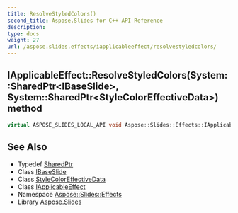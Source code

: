 ```yaml
---
title: ResolveStyledColors()
second_title: Aspose.Slides for C++ API Reference
description: 
type: docs
weight: 27
url: /aspose.slides.effects/iapplicableeffect/resolvestyledcolors/
---
```

## IApplicableEffect::ResolveStyledColors(System::SharedPtr\<IBaseSlide\>, System::SharedPtr\<StyleColorEffectiveData\>) method




```cpp
virtual ASPOSE_SLIDES_LOCAL_API void Aspose::Slides::Effects::IApplicableEffect::ResolveStyledColors(System::SharedPtr<IBaseSlide> slide, System::SharedPtr<StyleColorEffectiveData> styleColor)=0
```

## See Also

* Typedef [SharedPtr](../../../system/sharedptr/)
* Class [IBaseSlide](../../../aspose.slides/ibaseslide/)
* Class [StyleColorEffectiveData](../../../aspose.slides/stylecoloreffectivedata/)
* Class [IApplicableEffect](../)
* Namespace [Aspose::Slides::Effects](../../)
* Library [Aspose.Slides](../../../)